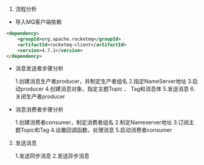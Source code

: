 1. 流程分析

- 导入MQ客户端依赖
```xml
<dependency>
    <groupId>org.apache.rocketmq</groupId>
    <artifactId>rocketmq-client</artifactId>
    <version>4.7.1</version>
</dependency>
```

- 消息发送者步骤分析


    1.创建消息生产者producer，并制定生产者组名
    2.指定NameServer地址
    3.启动producer
    4.创建消息对象，指定主题Topic 、 Tag和消息体
    5.发送消息
    6.关闭生产者producer
    
- 消息消费者步骤分析


    1.创建消费者consumer，制定消费者组名
    2.制定Nameserver地址
    3.订阅主题Topic和Tag
    4.设置回调函数，处理消息
    5.启动消费者consumer
    
2. 发送消息

    
    1.发送同步消息
    2.发送异步消息
